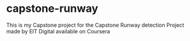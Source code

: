 # capstone-runway
This is my Capstone project for the Capstone Runway detection Project made by EIT Digital available on Coursera

